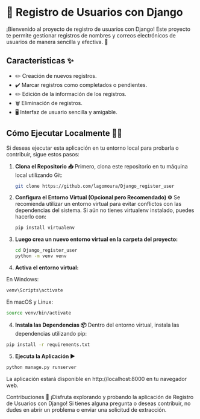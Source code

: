 # 📝 Registro de Usuarios con Django

¡Bienvenido al proyecto de registro de usuarios con Django! Este proyecto te permite gestionar registros de nombres y correos electrónicos de usuarios de manera sencilla y efectiva. 🌟

## Características ✨

- ✏️ Creación de nuevos registros.
- ✔️ Marcar registros como completados o pendientes.
- ✏️ Edición de la información de los registros.
- 🗑️ Eliminación de registros.
- 🖥️ Interfaz de usuario sencilla y amigable.

## Cómo Ejecutar Localmente 🏃‍♂️

Si deseas ejecutar esta aplicación en tu entorno local para probarla o contribuir, sigue estos pasos:

1. **Clona el Repositorio 📥**
   Primero, clona este repositorio en tu máquina local utilizando Git:

   ```bash
   git clone https://github.com/lagomoura/Django_register_user

   ```

2. **Configura el Entorno Virtual (Opcional pero Recomendado) ⚙️**
   Se recomienda utilizar un entorno virtual para evitar conflictos con las dependencias del sistema. Si aún no tienes virtualenv instalado, puedes hacerlo con:

   ```bash
   pip install virtualenv

   ```

3. **Luego crea un nuevo entorno virtual en la carpeta del proyecto:**

   ```bash
   cd Django_register_user
   python -m venv venv
   ```

4. **Activa el entorno virtual:**

En Windows:

```bash
venv\Scripts\activate
   ```

En macOS y Linux:
```bash
source venv/bin/activate
   ```

4. **Instala las Dependencias 📦**
Dentro del entorno virtual, instala las dependencias utilizando pip:

```bash
pip install -r requirements.txt
   ```

5. **Ejecuta la Aplicación ▶️**


```bash
python manage.py runserver
   ```

La aplicación estará disponible en http://localhost:8000 en tu navegador web.

Contribuciones 🤝
¡Disfruta explorando y probando la aplicación de Registro de Usuarios con Django! Si tienes alguna pregunta o deseas contribuir, no dudes en abrir un problema o enviar una solicitud de extracción.
